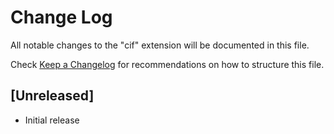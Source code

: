 # Change Log

All notable changes to the "cif" extension will be documented in this file.

Check [Keep a Changelog](http://keepachangelog.com/) for recommendations on how to structure this file.

## [Unreleased]

- Initial release